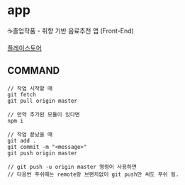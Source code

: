 # app
☕졸업작품 - 취향 기반 음료추천 앱 (Front-End)

[플레이스토어](https://play.google.com/store/apps/details?id=com.masilcompany.masillab)

## COMMAND

```
// 작업 시작할 때
git fetch
git pull origin master

// 만약 추가된 모듈이 있다면
npm i

// 작업 끝났을 때
git add .
git commit -m "<message>"
git push origin master

// git push -u origin master 명령어 사용하면
// 다음번 푸쉬때는 remote랑 브랜치없이 git push만 써도 푸쉬 됨.
```
